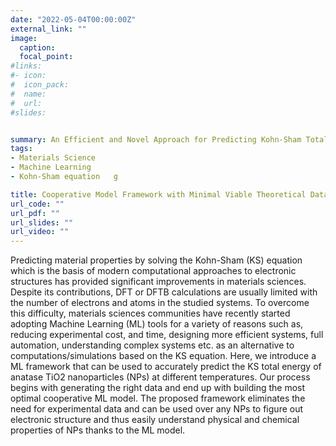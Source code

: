 ```yaml
---
date: "2022-05-04T00:00:00Z"
external_link: ""
image:
  caption: 
  focal_point: 
#links:
#- icon: 
#  icon_pack: 
#  name: 
#  url: 
#slides: 


summary: An Efficient and Novel Approach for Predicting Kohn-Sham Total Energy: Bootstrapping a Cooperative Model Framework with Minimal Viable Theoretical Data
tags:
- Materials Science
- Machine Learning 
- Kohn-Sham equation   g

title: Cooperative Model Framework with Minimal Viable Theoretical Data
url_code: ""
url_pdf: ""
url_slides: ""
url_video: ""
---
```

Predicting material properties by solving the Kohn-Sham (KS) equation which is the basis of modern computational approaches to electronic structures has provided significant improvements in materials sciences. Despite its contributions, DFT or DFTB calculations are usually limited with the number of electrons and atoms in the studied systems. To overcome this difficulty, materials sciences communities have recently started adopting Machine  Learning (ML) tools  for a variety  of reasons such as,  reducing experimental cost, and time, designing more efficient systems, full automation, understanding complex systems  etc. as an alternative to computations/simulations based on the KS equation. Here, we introduce a ML framework that can be used  to accurately predict the KS total energy of anatase TiO2 nanoparticles (NPs) at different temperatures. Our process begins with generating  the right data and end up with building the  most optimal cooperative ML model. The proposed framework eliminates the need  for experimental data and can be used over any NPs to figure out electronic structure and thus easily understand physical and chemical properties of NPs thanks to the ML model.
